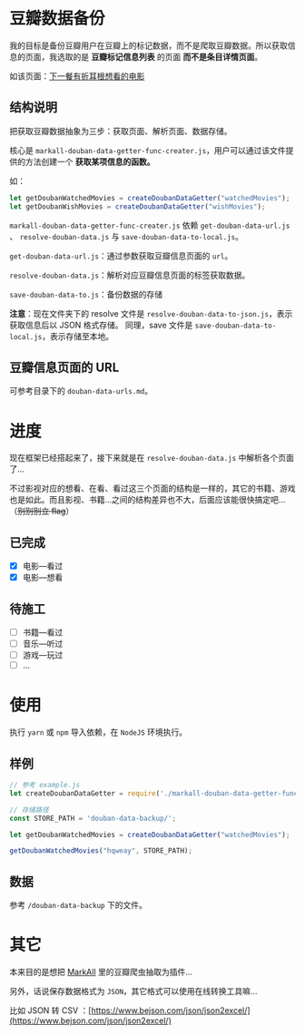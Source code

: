 # 豆瓣数据备份

我的目标是备份豆瓣用户在豆瓣上的标记数据，而不是爬取豆瓣数据。所以获取信息的页面，我选取的是 **豆瓣标记信息列表** 的页面 **而不是条目详情页面**。

如该页面：[下一餐有折耳根想看的电影](https://movie.douban.com/people/hqweay/wish?start=15&sort=time&rating=all&filter=all&mode=grid)

## 结构说明

把获取豆瓣数据抽象为三步：获取页面、解析页面、数据存储。

核心是 `markall-douban-data-getter-func-creater.js`，用户可以通过该文件提供的方法创建一个 **获取某项信息的函数。**

如：

```javascript
let getDoubanWatchedMovies = createDoubanDataGetter("watchedMovies");
let getDoubanWishMovies = createDoubanDataGetter("wishMovies");
```

`markall-douban-data-getter-func-creater.js` 依赖 `get-douban-data-url.js` 、 `resolve-douban-data.js` 与 `save-douban-data-to-local.js`。

`get-douban-data-url.js`：通过参数获取豆瓣信息页面的 `url`。

`resolve-douban-data.js`：解析对应豆瓣信息页面的标签获取数据。

`save-douban-data-to.js`：备份数据的存储

**注意**：现在文件夹下的 resolve 文件是 `resolve-douban-data-to-json.js`，表示获取信息后以 JSON 格式存储。
同理，save 文件是 `save-douban-data-to-local.js`，表示存储至本地。

## 豆瓣信息页面的 URL 

可参考目录下的 `douban-data-urls.md`。

# 进度

现在框架已经搭起来了，接下来就是在 `resolve-douban-data.js` 中解析各个页面了...

不过影视对应的想看、在看、看过这三个页面的结构是一样的，其它的书籍、游戏也是如此。而且影视、书籍...之间的结构差异也不大，后面应该能很快搞定吧...（~~别别别立 flag~~）

## 已完成

- [x] 电影—看过
- [x] 电影—想看

## 待施工

- [ ] 书籍—看过
- [ ] 音乐—听过
- [ ] 游戏—玩过
- [ ] ...

# 使用

执行 `yarn` 或 `npm` 导入依赖，在 `NodeJS` 环境执行。

## 样例

```javascript
// 参考 example.js
let createDoubanDataGetter = require('./markall-douban-data-getter-func-creater');

// 存储路径
const STORE_PATH = 'douban-data-backup/';

let getDoubanWatchedMovies = createDoubanDataGetter("watchedMovies");

getDoubanWatchedMovies("hqweay", STORE_PATH);
```

## 数据

参考 `/douban-data-backup` 下的文件。

# 其它

本来目的是想把 [MarkAll](https://github.com/hqweay/MarkAll) 里的豆瓣爬虫抽取为插件...

另外，话说保存数据格式为 `JSON`，其它格式可以使用在线转换工具嘛...

比如 JSON 转 CSV ：[https://www.bejson.com/json/json2excel/](https://www.bejson.com/json/json2excel/)

